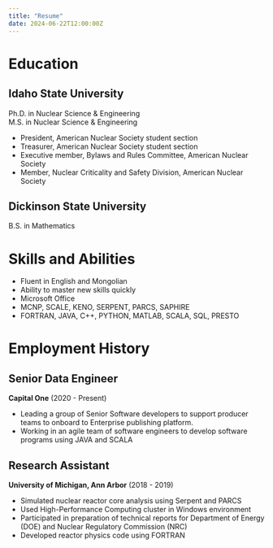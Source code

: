 ```yaml
---
title: "Resume"
date: 2024-06-22T12:00:00Z
---
```


# Education

## Idaho State University
Ph.D. in Nuclear Science & Engineering  
M.S. in Nuclear Science & Engineering

- President, American Nuclear Society student section
- Treasurer, American Nuclear Society student section
- Executive member, Bylaws and Rules Committee, American Nuclear Society
- Member, Nuclear Criticality and Safety Division, American Nuclear Society

## Dickinson State University
B.S. in Mathematics

# Skills and Abilities

- Fluent in English and Mongolian
- Ability to master new skills quickly
- Microsoft Office
- MCNP, SCALE, KENO, SERPENT, PARCS, SAPHIRE
- FORTRAN, JAVA, C++, PYTHON, MATLAB, SCALA, SQL, PRESTO

# Employment History

## Senior Data Engineer
**Capital One** (2020 - Present)

- Leading a group of Senior Software developers to support producer teams to onboard to Enterprise publishing platform.
- Working in an agile team of software engineers to develop software programs using JAVA and SCALA

## Research Assistant
**University of Michigan, Ann Arbor** (2018 - 2019)

- Simulated nuclear reactor core analysis using Serpent and PARCS
- Used High-Performance Computing cluster in Windows environment
- Participated in preparation of technical reports for Department of Energy (DOE) and Nuclear Regulatory Commission (NRC)
- Developed reactor physics code using FORTRAN
